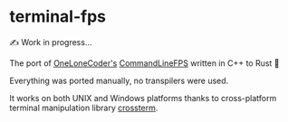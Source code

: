 # terminal-fps

&#x270D; Work in progress...

The port of [OneLoneCoder's](https://github.com/OneLoneCoder) [CommandLineFPS](https://github.com/OneLoneCoder/CommandLineFPS) written in C++ to Rust &#x1f980;

Everything was ported manually, no transpilers were used.

It works on both UNIX and Windows platforms thanks to cross-platform terminal manipulation library [crossterm](https://github.com/crossterm-rs/crossterm).
